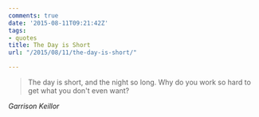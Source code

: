 ```yaml
---
comments: true
date: '2015-08-11T09:21:42Z'
tags:
- quotes
title: The Day is Short
url: "/2015/08/11/the-day-is-short/"

---
```

<blockquote class="big">The day is short, and the night so long. Why do you work so hard to get what you don't even want?</blockquote>

<cite class="big">Garrison Keillor</cite>


